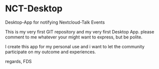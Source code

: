 # NCT-Desktop
Desktop-App for notifying Nextcloud-Talk Events

This is my very first GIT repository and my very first Desktop App.
please comment to me whatever your might want to express, but be polite.

I create this app for my personal use and i want to let the community 
participate on my outcome and experiences.

regards, FDS
